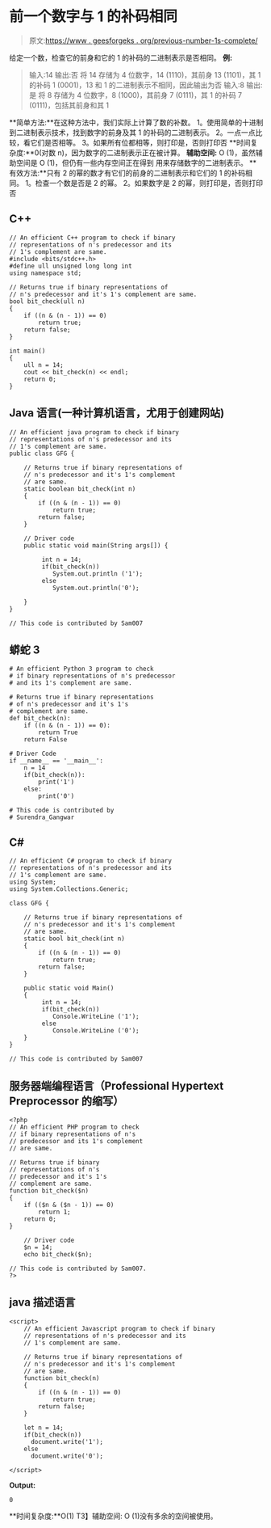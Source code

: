 # 前一个数字与 1 的补码相同

> 原文:[https://www . geesforgeks . org/previous-number-1s-complete/](https://www.geeksforgeeks.org/previous-number-1s-complement/)

给定一个数，检查它的前身和它的 1 的补码的二进制表示是否相同。
**例:**

> 输入:14
> 输出:否
> 将 14 存储为 4 位数字，14 (1110)，其前身 13 (1101)，其 1 的补码 1 (0001)，13 和 1 的二进制表示不相同，因此输出为否
> 输入:8
> 输出:是
> 将 8 存储为 4 位数字，8 (1000)，其前身 7 (0111)，其 1 的补码 7 (0111)，包括其前身和其 1

**简单方法:**在这种方法中，我们实际上计算了数的补数。
1。使用简单的十进制到二进制表示技术，找到数字的前身及其 1 的补码的二进制表示。
2。一点一点比较，看它们是否相等。
3。如果所有位都相等，则打印是，否则打印否
**时间复杂度:**0(对数 n)，因为数字的二进制表示正在被计算。
**辅助空间:** O (1)，虽然辅助空间是 O (1)，但仍有一些内存空间正在得到
用来存储数字的二进制表示。
**有效方法:**只有 2 的幂的数才有它们的前身的二进制表示和它们的 1 的补码相同。
1。检查一个数是否是 2 的幂。
2。如果数字是 2 的幂，则打印是，否则打印否

## C++

```
// An efficient C++ program to check if binary
// representations of n's predecessor and its
// 1's complement are same.
#include <bits/stdc++.h>
#define ull unsigned long long int
using namespace std;

// Returns true if binary representations of
// n's predecessor and it's 1's complement are same.
bool bit_check(ull n)
{
    if ((n & (n - 1)) == 0)
        return true;
    return false;
}

int main()
{
    ull n = 14;
    cout << bit_check(n) << endl;
    return 0;
}
```

## Java 语言(一种计算机语言，尤用于创建网站)

```
// An efficient java program to check if binary
// representations of n's predecessor and its
// 1's complement are same.
public class GFG {

    // Returns true if binary representations of
    // n's predecessor and it's 1's complement
    // are same.
    static boolean bit_check(int n)
    {
        if ((n & (n - 1)) == 0)
            return true;
        return false;
    }

    // Driver code   
    public static void main(String args[]) {

         int n = 14;
         if(bit_check(n))
            System.out.println ('1');
         else
            System.out.println('0');

    }
}

// This code is contributed by Sam007
```

## 蟒蛇 3

```
# An efficient Python 3 program to check
# if binary representations of n's predecessor
# and its 1's complement are same.

# Returns true if binary representations
# of n's predecessor and it's 1's
# complement are same.
def bit_check(n):
    if ((n & (n - 1)) == 0):
        return True
    return False

# Driver Code
if __name__ == '__main__':
    n = 14
    if(bit_check(n)):
        print('1')
    else:
        print('0')

# This code is contributed by
# Surendra_Gangwar
```

## C#

```
// An efficient C# program to check if binary
// representations of n's predecessor and its
// 1's complement are same.
using System;
using System.Collections.Generic;

class GFG {

    // Returns true if binary representations of
    // n's predecessor and it's 1's complement
    // are same.
    static bool bit_check(int n)
    {
        if ((n & (n - 1)) == 0)
            return true;
        return false;
    }

    public static void Main()
    {
         int n = 14;
         if(bit_check(n))
            Console.WriteLine ('1');
         else
            Console.WriteLine ('0');
    }
}

// This code is contributed by Sam007
```

## 服务器端编程语言（Professional Hypertext Preprocessor 的缩写）

```
<?php
// An efficient PHP program to check
// if binary representations of n's
// predecessor and its 1's complement
// are same.

// Returns true if binary
// representations of n's
// predecessor and it's 1's
// complement are same.
function bit_check($n)
{
    if (($n & ($n - 1)) == 0)
        return 1;
    return 0;
}

    // Driver code
    $n = 14;
    echo bit_check($n);

// This code is contributed by Sam007.
?>
```

## java 描述语言

```
<script>
    // An efficient Javascript program to check if binary
    // representations of n's predecessor and its
    // 1's complement are same.

    // Returns true if binary representations of
    // n's predecessor and it's 1's complement
    // are same.
    function bit_check(n)
    {
        if ((n & (n - 1)) == 0)
            return true;
        return false;
    }

    let n = 14;
    if(bit_check(n))
      document.write('1');
    else
      document.write('0');

</script>
```

**Output:** 

```
0
```

**时间复杂度:**O(1)
T3】辅助空间: O (1)没有多余的空间被使用。